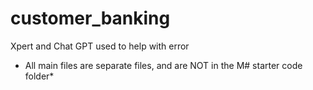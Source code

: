 # customer_banking

Xpert and Chat GPT used to help with error
* All main files are separate files, and are NOT in the M# starter code folder*
